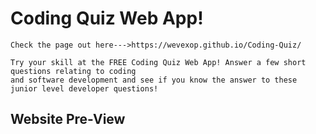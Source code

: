 # Coding Quiz Web App!

    Check the page out here--->https://wevexop.github.io/Coding-Quiz/

    Try your skill at the FREE Coding Quiz Web App! Answer a few short questions relating to coding 
    and software development and see if you know the answer to these junior level developer questions! 

## Website Pre-View

    

